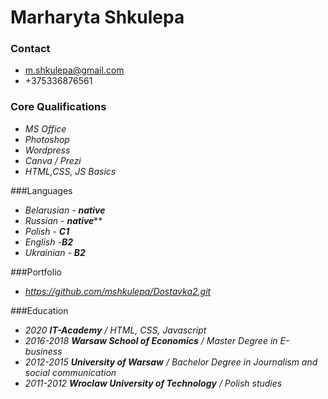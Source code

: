 # Marharyta Shkulepa
### Contact
+ m.shkulepa@gmail.com
+ +375336876561

### Core Qualifications 
+ *MS Office*  
+ *Photoshop*
+ *Wordpress*
+ *Canva / Prezi*
+ *HTML,CSS, JS Basics*

###Languages
+ *Belarusian - **native*** 
+ *Russian - **native***** 
+ *Polish - **C1*** 
+ *English -**B2*** 
+ *Ukrainian - **B2***

###Portfolio 
+ *https://github.com/mshkulepa/Dostavka2.git*

###Education
+ *2020 **IT-Academy** / HTML, CSS, Javascript*
+ *2016-2018 **Warsaw School of Economics** / Master Degree in E-business* 
+ *2012-2015 **University of Warsaw** / Bachelor Degree in Journalism and social communication* 
+ *2011-2012 **Wroclaw University of Technology** / Polish studies* 
